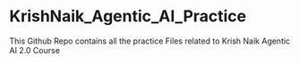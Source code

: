 # KrishNaik_Agentic_AI_Practice
This Github Repo contains all the practice Files related to Krish Naik Agentic AI 2.0 Course
